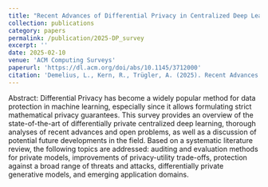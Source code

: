 ```yaml
---
title: "Recent Advances of Differential Privacy in Centralized Deep Learning: A Systematic Survey"
collection: publications
category: papers
permalink: /publication/2025-DP_survey
excerpt: ''
date: 2025-02-10
venue: 'ACM Computing Surveys'
paperurl: 'https://dl.acm.org/doi/abs/10.1145/3712000'
citation: 'Demelius, L., Kern, R., Trügler, A. (2025). Recent Advances of Differential Privacy in Centralized Deep Learning: A Systematic Survey. ACM Computing Surveys.'
---
```


Abstract: Differential Privacy has become a widely popular method for data protection in machine learning, especially since it allows formulating strict mathematical privacy guarantees. This survey provides an overview of the state-of-the-art of differentially private centralized deep learning, thorough analyses of recent advances and open problems, as well as a discussion of potential future developments in the field. Based on a systematic literature review, the following topics are addressed: auditing and evaluation methods for private models, improvements of privacy-utility trade-offs, protection against a broad range of threats and attacks, differentially private generative models, and emerging application domains. 